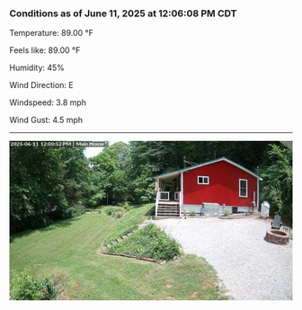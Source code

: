 ### Conditions as of June 11, 2025 at 12:06:08 PM CDT 

Temperature: 89.00 &deg;F

Feels like: 89.00 &deg;F

Humidity: 45%

Wind Direction: E

Windspeed: 3.8 mph

Wind Gust: 4.5 mph

---

<img src="./images/latest.jpeg"/>

